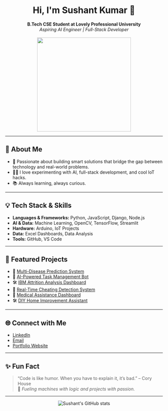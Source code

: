 <h1 align="center">Hi, I'm Sushant Kumar 👋</h1>

<p align="center">
  <b>B.Tech CSE Student at Lovely Professional University</b><br>
  <i>Aspiring AI Engineer | Full-Stack Developer</i><br><br>
  <img src="https://media.giphy.com/media/v1.Y2lkPTc5MGI3NjExeDI5OHg5cGZpanM4emZuZ3JiYW5ub25qZnlkdjloeGZ3aHpkbTQ0byZlcD12MV9naWZzX3NlYXJjaCZjdD1n/wvPcxKARYQFnCYVU79/giphy.gif" width="300" />
</p>

---

## 🚀 About Me

- 🎯 Passionate about building smart solutions that bridge the gap between technology and real-world problems.
- 🧑‍💻 I love experimenting with AI, full-stack development, and cool IoT hacks.
- 📚 Always learning, always curious.

---

## 💡 Tech Stack & Skills

- **Languages & Frameworks:** Python, JavaScript, Django, Node.js
- **AI & Data:** Machine Learning, OpenCV, TensorFlow, Streamlit
- **Hardware:** Arduino, IoT Projects
- **Data:** Excel Dashboards, Data Analysis
- **Tools:** GitHub, VS Code

---

## 🌟 Featured Projects

- 🔬 [Multi-Disease Prediction System](https://github.com/sushantkumar143/Multi-Disease-prediction-Model)
- 🤖 [AI-Powered Task Management Bot](#)
- 🛠️ [IBM Attrition Analysis Dashboard](https://github.com/sushantkumar143/IBM-Attrition-Analysis-Dashboard)
- 🧠 [Real-Time Cheating Detection System](#)
- 🧪 [Medical Assistance Dashboard](#)
- 🛠️ [DIY Home Improvement Assistant](#)

---

## 🌐 Connect with Me

- [LinkedIn](https://linkedin.com/in/sushant-kumar-profile)
- [Email](mailto:kumarsushant200641@gmail.com)
- [Portfolio Website](https://sushant-portfolio.dev)

---

## ✨ Fun Fact

> “Code is like humor. When you have to explain it, it’s bad.” – Cory House  
> 🧠 *Fueling machines with logic and projects with passion.*

---

<p align="center">
  <img src="https://github-readme-stats.vercel.app/api?username=sushantkumar143&show_icons=true&theme=radical" alt="Sushant's GitHub stats" />
</p>
